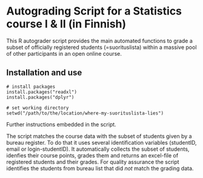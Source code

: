 # Autograding Script for a Statistics course I & II (in Finnish)

This R autograder script provides the main automated functions to grade a subset of officially registered students (=suorituslista) within a massive pool of other participants in an open online course. 

## Installation and use

```
# install packages
install.packages("readxl")
install.packages("dplyr")

# set working directory
setwd("/path/to/the/location/where-my-suorituslista-lies")
```
Further instructions embedded in the script.

The script matches the course data with the subset of students given by a bureau register. To do that it uses several identification variables (studentID, email or login-studentID). It automatically collects the subset of students, idenfies their course points, grades them and returns an excel-file of registered students and their grades. For quality assurance the script identifies the students from bureau list that did _not_ match the grading data.

